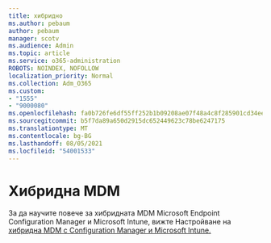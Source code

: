 ```yaml
---
title: хибридно
ms.author: pebaum
author: pebaum
manager: scotv
ms.audience: Admin
ms.topic: article
ms.service: o365-administration
ROBOTS: NOINDEX, NOFOLLOW
localization_priority: Normal
ms.collection: Adm_O365
ms.custom:
- "1555"
- "9000080"
ms.openlocfilehash: fa0b726fe6df55ff252b1b09208ae07f48a4c8f285901cd34ee356fd842b0507
ms.sourcegitcommit: b5f7da89a650d2915dc652449623c78be6247175
ms.translationtype: MT
ms.contentlocale: bg-BG
ms.lasthandoff: 08/05/2021
ms.locfileid: "54001533"
---
```

# <a name="hybrid-mdm"></a>Хибридна MDM

За да научите повече за хибридната MDM Microsoft Endpoint Configuration Manager и Microsoft Intune, вижте Настройване на [хибридна MDM с Configuration Manager и Microsoft Intune.](https://docs.microsoft.com/configmgr/mdm/deploy-use/setup-hybrid-mdm)